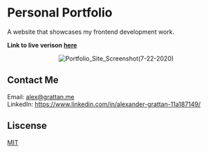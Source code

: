 # Personal Portfolio
A website that showcases my frontend development work.

**Link to live verison [here](https://alexander.grattan.me/)**

<p align="center">
<img src="https://user-images.githubusercontent.com/51346343/88233371-8f776e00-cc45-11ea-8dbf-be4e94a88b36.png" alt="Portfolio_Site_Screenshot(7-22-2020)">
</p>

## Contact Me
Email: alex@grattan.me
<br>
LinkedIn: https://www.linkedin.com/in/alexander-grattan-11a187149/

## Liscense
[MIT](https://opensource.org/licenses/MIT)

